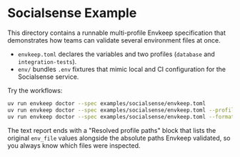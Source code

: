 # Socialsense Example

This directory contains a runnable multi-profile Envkeep specification that demonstrates how teams can validate several environment files at once.

- `envkeep.toml` declares the variables and two profiles (`database` and `integration-tests`).
- `env/` bundles `.env` fixtures that mimic local and CI configuration for the Socialsense service.

Try the workflows:

```bash
uv run envkeep doctor --spec examples/socialsense/envkeep.toml
uv run envkeep doctor --spec examples/socialsense/envkeep.toml --profile-base /tmp/other-checkout --profile database
uv run envkeep doctor --spec examples/socialsense/envkeep.toml --format json | jq '.summary.profile_base_dir, .profiles[] | {profile, resolved_env_file}'
```

The text report ends with a "Resolved profile paths" block that lists the original `env_file` values alongside the absolute paths Envkeep validated, so you always know which files were inspected.
